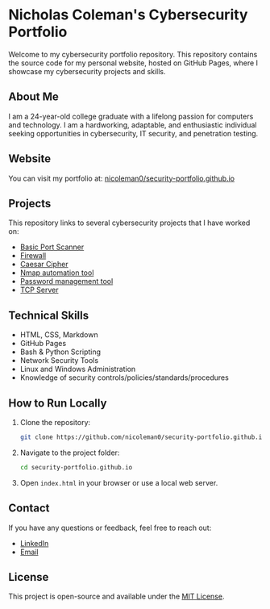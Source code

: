 # Nicholas Coleman's Cybersecurity Portfolio

Welcome to my cybersecurity portfolio repository. This repository contains the source code for my personal website, hosted on GitHub Pages, where I showcase my cybersecurity projects and skills.

## About Me
I am a 24-year-old college graduate with a lifelong passion for computers and technology. I am a hardworking, adaptable, and enthusiastic individual seeking opportunities in cybersecurity, IT security, and penetration testing.

## Website
You can visit my portfolio at: [nicoleman0/security-portfolio.github.io](https://nicoleman0.github.io/security-portfolio.github.io/)

## Projects
This repository links to several cybersecurity projects that I have worked on:
- [Basic Port Scanner](https://github.com/nicoleman0/Portfolio/blob/projects/pen_test/scanner.py)
- [Firewall](https://github.com/nicoleman0/Portfolio/blob/projects/firewall_proj.py)
- [Caesar Cipher](https://github.com/nicoleman0/Portfolio/blob/projects/caesar_cipher.py)
- [Nmap automation tool](https://github.com/nicoleman0/Portfolio/blob/projects/pen_test/nmap-scanner_proj.py)
- [Password management tool](https://github.com/nicoleman0/Portfolio/blob/projects/password-projects/password_manager.py)
- [TCP Server](https://github.com/nicoleman0/Portfolio/blob/projects/tcp_server.py)

## Technical Skills
- HTML, CSS, Markdown
- GitHub Pages
- Bash & Python Scripting
- Network Security Tools
- Linux and Windows Administration
- Knowledge of security controls/policies/standards/procedures

## How to Run Locally
1. Clone the repository:
   ```bash
   git clone https://github.com/nicoleman0/security-portfolio.github.io
   ```
2. Navigate to the project folder:
   ```bash
   cd security-portfolio.github.io
   ```
3. Open `index.html` in your browser or use a local web server.

## Contact
If you have any questions or feedback, feel free to reach out:
- [LinkedIn](https://www.linkedin.com/in/nicholas-coleman-8b595b279/)
- [Email](mailto:your.email@example.com)

## License
This project is open-source and available under the [MIT License](LICENSE).
